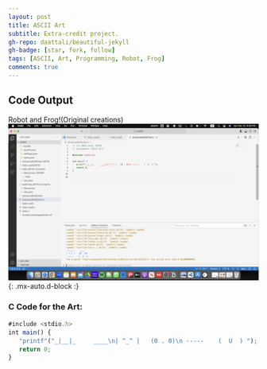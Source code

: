 ```yaml
---
layout: post
title: ASCII Art
subtitle: Extra-credit project.
gh-repo: daattali/beautiful-jekyll
gh-badge: [star, fork, follow]
tags: [ASCII, Art, Programming, Robot, Frog]
comments: true
---
```



## **Code Output**

Robot and Frog!(Original creations)
![Robot and Frog ASCII art](https://raw.githubusercontent.com/Saumya-x/Saumya-x.github.io/master/assets/img/ascii.png){: .mx-auto.d-block :}

### C Code for the Art:
```javascript
#include <stdio.h>
int main() {
   "printf"("_|__|_     ____\n| ^_^ |   (0 . 0)\n -----    (  U  ) ");
   return 0; 
}
```


